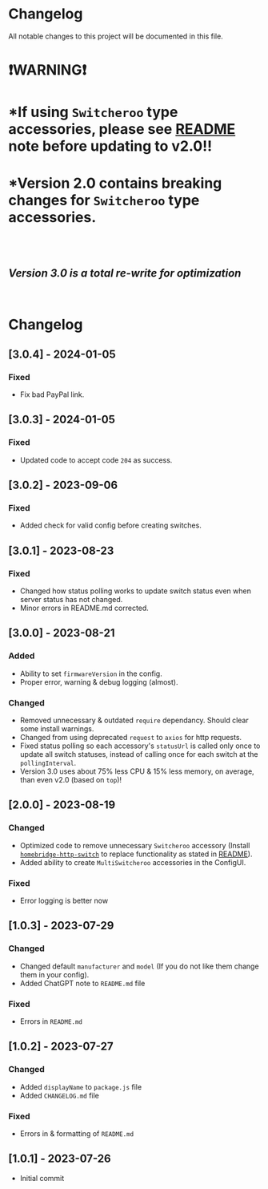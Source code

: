 # Changelog
All notable changes to this project will be documented in this file.

# &#x2757;**WARNING**&#x2757;
# *If using `Switcheroo` type accessories, please see [README](https://github.com/iSteve-O/homebridge-multiswitcheroo/blob/OffFix/README.md) note before updating to v2.0!!
# *Version 2.0 contains breaking changes for `Switcheroo` type accessories.


</br>
</br>

## *Version 3.0 is a total re-write for optimization*

</br>


# Changelog
## [3.0.4] - 2024-01-05
### Fixed
- Fix bad PayPal link.

## [3.0.3] - 2024-01-05
### Fixed
- Updated code to accept code `204` as success.


## [3.0.2] - 2023-09-06
### Fixed
- Added check for valid config before creating switches.


## [3.0.1] - 2023-08-23
### Fixed
- Changed how status polling works to update switch status even when server status has not changed.
- Minor errors in README.md corrected.


## [3.0.0] - 2023-08-21
### Added
- Ability to set `firmwareVersion` in the config.
- Proper error, warning & debug logging (almost).

### Changed
- Removed unnecessary & outdated `require` dependancy. Should clear some install warnings.
- Changed from using deprecated `request` to `axios` for http requests.
- Fixed status polling so each accessory's `statusUrl` is called only once to update all switch statuses, instead of calling once for each switch at the `pollingInterval`.
- Version 3.0 uses about 75% less CPU & 15% less memory, on average, than even v2.0 (based on `top`)!


## [2.0.0] - 2023-08-19
### Changed
- Optimized code to remove unnecessary `Switcheroo` accessory
    (Install [`homebridge-http-switch`](https://github.com/Supereg/homebridge-http-switch/tree/master) to replace functionality as stated in [README](https://github.com/iSteve-O/homebridge-multiswitcheroo/blob/OffFix/README.md)).
- Added ability to create `MultiSwitcheroo` accessories in the ConfigUI.

### Fixed
- Error logging is better now


## [1.0.3] - 2023-07-29
### Changed
- Changed default `manufacturer` and `model`
    (If you do not like them change them in your config).
- Added ChatGPT note to `README.md` file

### Fixed
- Errors in `README.md`


## [1.0.2] - 2023-07-27
### Changed
- Added `displayName` to `package.js` file
- Added `CHANGELOG.md` file

### Fixed
- Errors in & formatting of `README.md`


## [1.0.1] - 2023-07-26
- Initial commit
